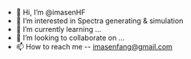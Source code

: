 - 👋 Hi, I’m @imasenHF
- 👀 I’m interested in Spectra generating & simulation
- 🌱 I’m currently learning ...
- 💞️ I’m looking to collaborate on ...
- 📫 How to reach me -- imasenfang@gmail.com

<!---
imasenHF/imasenHF is a ✨ special ✨ repository because its `README.md` (this file) appears on your GitHub profile.
You can click the Preview link to take a look at your changes.
--->
